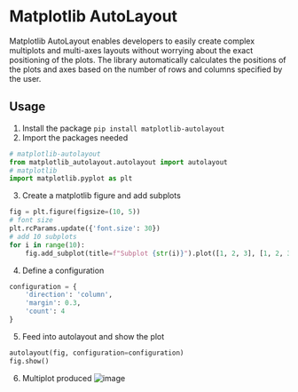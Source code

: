 # Matplotlib AutoLayout
Matplotlib AutoLayout enables developers to easily create complex multiplots and multi-axes layouts without worrying about the exact positioning of the plots. The library automatically calculates the positions of the plots and axes based on the number of rows and columns specified by the user.

## Usage
1. Install the package
`pip install matplotlib-autolayout`
2. Import the packages needed
```python
# matplotlib-autolayout
from matplotlib_autolayout.autolayout import autolayout
# matplotlib
import matplotlib.pyplot as plt
```
3. Create a matplotlib figure and add subplots
```python
fig = plt.figure(figsize=(10, 5))
# font size
plt.rcParams.update({'font.size': 30})
# add 10 subplots
for i in range(10):
    fig.add_subplot(title=f"Subplot {str(i)}").plot([1, 2, 3], [1, 2, 3])
```
4. Define a configuration
```python
configuration = {
    'direction': 'column',
    'margin': 0.3,
    'count': 4
}
```
5. Feed into autolayout and show the plot
```python
autolayout(fig, configuration=configuration)
fig.show()
```
6. Multiplot produced
![image](./public/demo.png)
